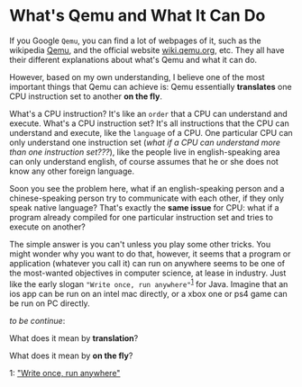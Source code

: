 # What's Qemu and What It Can Do

If you Google `Qemu`, you can find a lot of webpages of it, such as the wikipedia [Qemu](http://en.wikipedia.org/wiki/QEMU), and the official website [wiki.qemu.org](http://wiki.qemu.org/Main_Page), etc. They all have their different explanations about what's Qemu and what it can do. 

However, based on my own understanding, I believe one of the most important things that Qemu can achieve is: Qemu essentially **translates** one CPU instruction set to another **on the fly**.

What's a CPU instruction? It's like an `order` that a CPU can understand and execute. What's a CPU instruction set? It's all instructions that the CPU can understand and execute, like the `language` of a CPU. One particular CPU can only understand one instruction set (*what if a CPU can understand more than one instruction set???*), like the people live in english-speaking area can only understand english, of course assumes that he or she does not know any other foreign language.

Soon you see the problem here, what if an english-speaking person and a chinese-speaking person try to communicate with each other, if they only speak native language? That's exactly the **same issue** for CPU: what if a program already compiled for one particular instruction set and tries to execute on another?

The simple answer is you can't unless you play some other tricks. You might wonder why you want to do that, however, it seems that a program or application (whatever you call it) can run on anywhere seems to be one of the most-wanted objectives in computer science, at lease in industry. Just like the early slogan `"Write once, run anywhere"`<sup>[1](#slogan)</sup> for Java. Imagine that an ios app can be run on an intel mac directly, or a xbox one or ps4 game can be run on PC directly. 

*to be continue*:

What does it mean by **translation**?

What does it mean by **on the fly**?

<a name="slogan">1</a>: ["Write once, run anywhere"](http://en.wikipedia.org/wiki/Write_once,_run_anywhere)